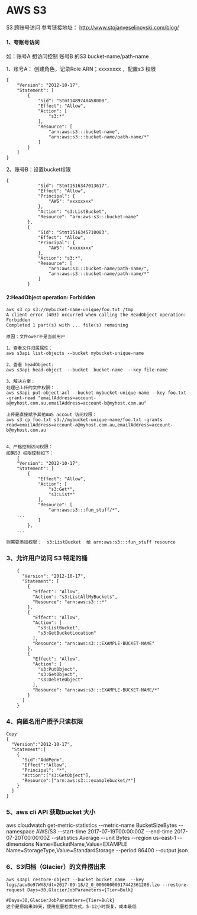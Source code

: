 # AWS S3
S3 跨账号访问
参考链接地址： http://www.stojanveselinovski.com/blog/
#### 1、夸账号访问
如：账号A 想访问控制 账号B 的S3  bucket-name/path-name

1、账号A： 创建角色，记录Role ARN；xxxxxxxx ，配置s3 权限

    {
        "Version": "2012-10-17",
        "Statement": [
            {
                "Sid": "Stmt1489740458000",
                "Effect": "Allow",
                "Action": [
                    "s3:*"
                ],
                "Resource": [
                    "arn:aws:s3:::bucket-name",
                    "arn:aws:s3:::bucket-name/path-name/*"
                ]
            }
        ]
    }
2、账号B：设置bucket权限

    {
                "Sid": "Stmt1516347013617",
                "Effect": "Allow",
                "Principal": {
                    "AWS": "xxxxxxxx"
                },
                "Action": "s3:ListBucket",
                "Resource": "arn:aws:s3:::bucket-name"
            },
            {
                "Sid": "Stmt1516345710083",
                "Effect": "Allow",
                "Principal": {
                    "AWS": "xxxxxxxx"
                },
                "Action": "s3:*",
                "Resource": [
                    "arn:aws:s3:::bucket-name/path-name/",
                    "arn:aws:s3:::bucket-name/path-name/*"
                ]
            }

#### 2:HeadObject operation: Forbidden

    aws s3 cp s3://mybucket-name-unique/foo.txt /tmp
    A client error (403) occurred when calling the HeadObject operation: Forbidden
    Completed 1 part(s) with ... file(s) remaining
    
    原因：文件ower不是当前用户
    
    1、查看文件归属属性：
    aws s3api list-objects --bucket mybucket-unique-name  
    
    2、查看 headObject:
    aws s3api head-object  --bucket  bucket-name  --key file-name
    
    3、解决方案：
    处理已上传的文件权限：
    aws s3api put-object-acl --bucket mybucket-unique-name --key foo.txt --grant-read "emailAddress=account-a@myhost.com.au,emailAddress=account-b@myhost.com.au" 
    
    上传是直接赋予其他AWS accout 访问权限：
    aws s3 cp foo.txt s3://mybucket-unique-name/foo.txt -grants read=emailAddress=account-a@myhost.com.au,emailAddress=account-b@myhost.com.au
    
    
    4、严格控制访问权限：
    如果S3 权限控制如下：
        {
        "Version": "2012-10-17",
        "Statement": [
            {
                "Effect": "Allow",
                "Action": [
                    "s3:Get*",
                    "s3:List*"
                ],
                "Resource": [
                    "arn:aws:s3:::fun_stuff/*",
        ...
                ]
            },
        ...
    
    则需要添加权限：  s3:ListBucket  给 arn:aws:s3:::fun_stuff resource  

### 3、允许用户访问 S3 特定的桶
        {
          "Version": "2012-10-17",
          "Statement": [
            {
              "Effect": "Allow",
              "Action": "s3:ListAllMyBuckets",
              "Resource": "arn:aws:s3:::*"
            },
            {
              "Effect": "Allow",
              "Action": [
                "s3:ListBucket",
                "s3:GetBucketLocation"
              ],
              "Resource": "arn:aws:s3:::EXAMPLE-BUCKET-NAME"
            },
            {
              "Effect": "Allow",
              "Action": [
                "s3:PutObject",
                "s3:GetObject",
                "s3:DeleteObject"
              ],
              "Resource": "arn:aws:s3:::EXAMPLE-BUCKET-NAME/*"
            }
          ]
        }

### 4、向匿名用户授予只读权限
    Copy
    {
      "Version":"2012-10-17",
      "Statement":[
        {
          "Sid":"AddPerm",
          "Effect":"Allow",
          "Principal": "*",
          "Action":["s3:GetObject"],
          "Resource":["arn:aws:s3:::examplebucket/*"]
        }
      ]
    }


### 5、aws cli API 获取bucket 大小
aws cloudwatch get-metric-statistics --metric-name BucketSizeBytes --namespace AWS/S3 --start-time 2017-07-19T00:00:00Z --end-time 2017-07-20T00:00:00Z --statistics Average --unit Bytes --region us-east-1 --dimensions Name=BucketName,Value=EXAMPLE  Name=StorageType,Value=StandardStorage --period 86400 --output json


### 6、S3归档（Glacier）的文件捞出来
    aws s3api restore-object --bucket bucket_name  --key logs/acv0o97WX8/dt=2017-09-18/2_0_00000000017442361208.lzo --restore-request Days=30,GlacierJobParameters={Tier=Bulk}

    #Days=30,GlacierJobParameters={Tier=Bulk}
    这个是捞出来30天，使用批量检索方式，5-12小时恢复，成本最低
